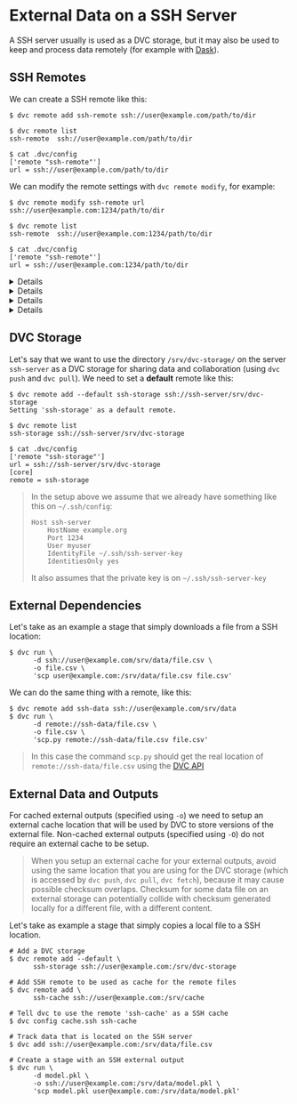 # External Data on a SSH Server

A SSH server usually is used as a DVC storage, but it may also be used to keep
and process data remotely (for example with [Dask](https://dask.org/)).

## SSH Remotes

We can create a SSH remote like this:

```dvc
$ dvc remote add ssh-remote ssh://user@example.com/path/to/dir

$ dvc remote list
ssh-remote	ssh://user@example.com/path/to/dir

$ cat .dvc/config
['remote "ssh-remote"']
url = ssh://user@example.com/path/to/dir
```

We can modify the remote settings with `dvc remote modify`, for example:

```dvc
$ dvc remote modify ssh-remote url ssh://user@example.com:1234/path/to/dir

$ dvc remote list
ssh-remote	ssh://user@example.com:1234/path/to/dir

$ cat .dvc/config
['remote "ssh-remote"']
url = ssh://user@example.com:1234/path/to/dir
```

<details>

### Details: All remote options

- `url` - remote location URL.

  ```dvc
  $ dvc remote modify ssh-remote url ssh://user@example.com:1234/path/to/dir
  ```

- `user` - username to use to access a remote. The order in which dvc searches
  for username:

  1. `user` specified in one of the dvc configs;
  2. `user` specified in the url(e.g. `ssh://user@example.com/path`);
  3. `user` specified in `~/.ssh/config` for remote host;
  4. current user;

  ```dvc
  $ dvc remote modify ssh-remote user myuser
  ```

- `port` - port to use to access a remote. The order in which dvc searches for
  port:

  1. `port` specified in one of the dvc configs;
  2. `port` specified in the url(e.g. `ssh://example.com:1234/path`);
  3. `port` specified in `~/.ssh/config` for remote host;
  4. default ssh port 22;

  ```dvc
  $ dvc remote modify ssh-remote port 2222
  ```

- `keyfile` - path to private key to use to access a remote.

  ```dvc
  $ dvc remote modify ssh-remote keyfile /path/to/keyfile
  ```

- `password` - a private key passphrase or a password to use to use when
  accessing a remote.

  ```dvc
  $ dvc remote modify ssh-remote password mypassword
  ```

- `ask_password` - ask for a private key passphrase or a password to use when
  accessing a remote.

  ```dvc
  $ dvc remote modify ssh-remote ask_password true
  ```

- `gss_auth` - use Generic Security Services authentication if available on host
  (for example,
  [with kerberos](https://en.wikipedia.org/wiki/Generic_Security_Services_Application_Program_Interface#Relationship_to_Kerberos)).
  Using this option requires `paramiko[gssapi]`, which is currently only
  supported by our pip package, and could be installed with
  `pip install 'dvc[ssh_gssapi]'`. Other packages (Conda, Windows, and MacOS
  PKG) do not support it.

  ```dvc
  $ dvc remote modify ssh-remote gss_auth true
  ```

</details>

<details>

### Tip: Keep the password private

In general it is not advisable to use the option `password`, which stores the
plain text password on the configuration file. But if you do, make sure to store
it on the local configuration file, which is ignored by Git, so that it does not
end up being published on GitHub or some other public place.

You can do this by using the option `--local` of `dvc remote modify`, like this:

```dvc
$ dvc remote modify --local ssh-remote password 12345678

$ cat .dvc/config.local
['remote "ssh-remote"']
password = 12345678
```

</details>

<details>

### Tip: Recommended SSH configuration

When connecting to a SSH server it is recommended to use ssh keys instead of
passwords. These make the connection more secure and make the workflow easier
(since you don't have to stop for typing the password).

We can set up the SSH configuration like this:

```dvc
$ mkdir -p ~/.ssh
$ chmod 700 ~/.ssh/
$ cat <<EOF >> ~/.ssh/config
Host ssh-server
    HostName example.org
    Port 1234
    User myuser
    IdentityFile ~/.ssh/ssh-server-key
    IdentitiesOnly yes
EOF
```

Instead of `example.org` we can also use the IP of the SSH server.

Now we can simply use `ssh-server` and the hostname (or IP), port, user name,
etc. will be retrieved automatically from this configuration file.

We also need to generate a private/public key pair and send the public key to
the server:

```dvc
$ ssh-keygen -t rsa -q -N '' -f ~/.ssh/ssh-server-key
$ ssh-copy-id -i ~/.ssh/ssh-server-key.pub ssh-server
```

Now we can setup a SSH remote like this:

```dvc
$ dvc remote add ssh-remote ssh://ssh-server/path/to/dir
```

In this case we don't need to specify to DVC any server address, username, key
file, etc. because SSH gets them automatically from the configuration file
`~/.ssh/config`.

</details>

<details>

### Note: DVC requires both SSH and SFTP access

> **Note!** DVC requires both SSH and SFTP access to work with SSH remote
> storage. Please check that you are able to connect to the remote location with
> tools like `ssh` and `sftp` (GNU/Linux).

<!-- Separate MD quote: -->

> Note that your server's SFTP root might differ from its physical root (`/`).
> (On Linux, see the `ChrootDirectory` config option in `/etc/ssh/sshd_config`.)
> In these cases, the path component in the SSH URL (e.g. `/path/to/dir` above)
> should be specified relative to the SFTP root instead. For example, on some
> Sinology NAS drives, the SFTP root might be in directory `/volume1`, in which
> case you should use path `/path/to/dir` instead of `/volume1/path/to/dir`.

</details>

## DVC Storage

Let's say that we want to use the directory `/srv/dvc-storage/` on the server
`ssh-server` as a DVC storage for sharing data and collaboration (using
`dvc push` and `dvc pull`). We need to set a **default** remote like this:

```dvc
$ dvc remote add --default ssh-storage ssh://ssh-server/srv/dvc-storage
Setting 'ssh-storage' as a default remote.

$ dvc remote list
ssh-storage	ssh://ssh-server/srv/dvc-storage

$ cat .dvc/config
['remote "ssh-storage"']
url = ssh://ssh-server/srv/dvc-storage
[core]
remote = ssh-storage
```

> In the setup above we assume that we already have something like this on
> `~/.ssh/config`:
>
> ```
> Host ssh-server
>     HostName example.org
>     Port 1234
>     User myuser
>     IdentityFile ~/.ssh/ssh-server-key
>     IdentitiesOnly yes
> ```
>
> It also assumes that the private key is on `~/.ssh/ssh-server-key`

## External Dependencies

Let's take as an example a stage that simply downloads a file from a SSH
location:

```dvc
$ dvc run \
      -d ssh://user@example.com/srv/data/file.csv \
      -o file.csv \
      'scp user@example.com:/srv/data/file.csv file.csv'
```

We can do the same thing with a remote, like this:

```dvc
$ dvc remote add ssh-data ssh://user@example.com/srv/data
$ dvc run \
      -d remote://ssh-data/file.csv \
      -o file.csv \
      'scp.py remote://ssh-data/file.csv file.csv'
```

> In this case the command `scp.py` should get the real location of
> `remote://ssh-data/file.csv` using the
> [DVC API](https://github.com/iterative/dvc/blob/master/dvc/api.py)

## External Data and Outputs

For cached external outputs (specified using `-o`) we need to setup an external
cache location that will be used by DVC to store versions of the external file.
Non-cached external outputs (specified using `-O`) do not require an external
cache to be setup.

> When you setup an external cache for your external outputs, avoid using the
> same location that you are using for the DVC storage (which is accessed by
> `dvc push`, `dvc pull`, `dvc fetch`), because it may cause possible checksum
> overlaps. Checksum for some data file on an external storage can potentially
> collide with checksum generated locally for a different file, with a different
> content.

Let's take as example a stage that simply copies a local file to a SSH location.

```dvc
# Add a DVC storage
$ dvc remote add --default \
      ssh-storage ssh://user@example.com:/srv/dvc-storage

# Add SSH remote to be used as cache for the remote files
$ dvc remote add \
      ssh-cache ssh://user@example.com:/srv/cache

# Tell dvc to use the remote 'ssh-cache' as a SSH cache
$ dvc config cache.ssh ssh-cache

# Track data that is located on the SSH server
$ dvc add ssh://user@example.com:/srv/data/file.csv

# Create a stage with an SSH external output
$ dvc run \
      -d model.pkl \
      -o ssh://user@example.com:/srv/data/model.pkl \
      'scp model.pkl user@example.com:/srv/data/model.pkl'
```
